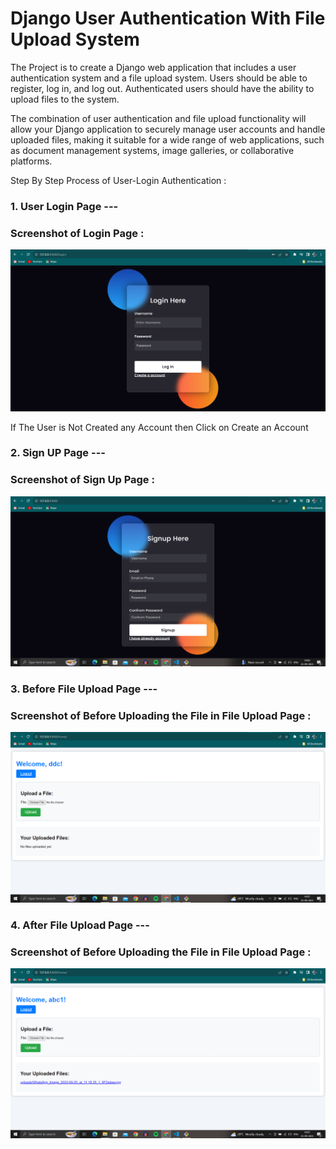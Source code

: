# Django User Authentication With File Upload System

The Project is to create a Django web application that includes a user authentication system and a file upload system. Users should be able to register, log in, and log out. Authenticated users should have the ability to upload files to the system.

The combination of user authentication and file upload functionality will allow your Django application to securely manage user accounts and handle uploaded files, making it suitable for a wide range of web applications, such as document management systems, image galleries, or collaborative platforms.

Step By Step Process of User-Login Authentication :

### 1. User Login Page ---
### Screenshot of Login Page :
![LoginPage UI](./Screenshots/loginUi1.png)

If The User is Not Created any Account then Click on Create an Account
### 2. Sign UP Page ---
### Screenshot of Sign Up Page :
![LoginPage UI](./Screenshots/SignupUi.png)

### 3. Before File Upload Page ---
### Screenshot of Before Uploading the File in File Upload Page :
![LoginPage UI](./Screenshots/FileUploadUIBefore.png)

### 4. After File Upload Page ---
### Screenshot of Before Uploading the File in File Upload Page :
![LoginPage UI](./Screenshots/FileUploadUiAfter.png)
